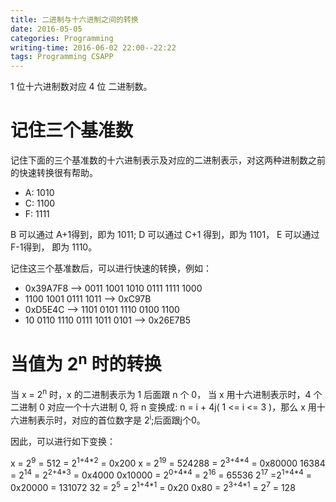 ```yaml
---
title: 二进制与十六进制之间的转换
date: 2016-05-05
categories: Programming
writing-time: 2016-06-02 22:00--22:22
tags: Programming CSAPP
---
```


1 位十六进制数对应 4 位 二进制数。

# 记住三个基准数 

记住下面的三个基准数的十六进制表示及对应的二进制表示，对这两种进制数之前的快速转换很有帮助。

+ A: 1010
+ C: 1100
+ F: 1111

B 可以通过 A+1得到，即为 1011; D 可以通过 C+1 得到，即为 1101， E 可以通过F-1得到， 即为 1110。

记住这三个基准数后，可以进行快速的转换，例如：

- 0x39A7F8 --> 0011 1001 1010 0111 1111 1000
- 1100 1001 0111 1011 --> 0xC97B
- 0xD5E4C --> 1101 0101 1110 0100 1100
- 10 0110 1110 0111 1011 0101 --> 0x26E7B5
    

# 当值为 2<sup>n</sup> 时的转换

当 x = 2<sup>n</sup> 时，x 的二进制表示为 1 后面跟 n 个 0，
当 x 用十六进制表示时，4 个二进制 0 对应一个十六进制 0,
将 n 变换成: n = i + 4j( 1 <= i <= 3 )，那么 x 用十六进制表示时，对应的首位数字是 2<sup>i</sup>;后面跟j个0。

因此，可以进行如下变换：

x = 2<sup>9</sup> = 512 = 2<sup>1+4\*2</sup> = 0x200
x = 2<sup>19</sup> = 524288 = 2<sup>3+4\*4</sup> = 0x80000
16384 = 2<sup>14</sup> = 2<sup>2+4\*3</sup> = 0x4000
0x10000 = 2<sup>0+4\*4</sup> = 2<sup>16</sup> = 65536
2<sup>17</sup> =2<sup>1+4\*4</sup> = 0x20000 = 131072
32 = 2<sup>5</sup> = 2<sup>1+4\*1</sup> = 0x20
0x80 = 2<sup>3+4\*1</sup> = 2<sup>7</sup> = 128
